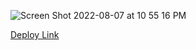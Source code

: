 ![Screen Shot 2022-08-07 at 10 55 16 PM](https://user-images.githubusercontent.com/91972449/183348954-c0fc9f5b-998f-46f2-bd52-7cba0d5a11ff.png)

[Deploy Link](https://brew-match.herokuapp.com/)
